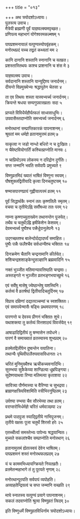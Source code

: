 +++
title = "०१३"

+++
अथ त्रयोदशोऽध्यायः।  
पुलस्त्य उवाच।  
मैत्रेयी ब्राह्मणी पूर्वं याज्ञवल्क्यमपृच्छत।  
प्रणिपत्य महाभागं योगेश्वरमकल्मषम् १

पापप्रशमनायालं यत्पुण्यस्योपवृंहकम्।  
मनोरथप्रदं यच्च तद्व्रतं कथ्यतां मम २

कानि दानानि शस्तानि स्नानानि च यतव्रत।  
प्रशस्तास्तिथयः काश्च प्राशनानि च शंस मे ३

याज्ञवल्क्य उवाच।  
सर्वदानानि शस्तानि यान्युद्दिश्य जनार्दनम्।  
दीयन्ते विप्रमुख्येभ्यः श्रद्धापूतेन चेतसा ४

ता एव तिथयः शस्ता यास्वभ्यर्च्य जनार्दनम्।  
क्रियन्ते श्रधया सम्यगुपवासव्रताः सदा ५

प्राप्यते विविधैर्यज्ञैर्यत्फलं साध्वसाधुभिः।  
उपवासैस्तदाप्नोति समभ्यर्च्य जनार्दनम् ६

मनोरथानां सम्प्राप्तिकारकं पापनाशनम्।  
श्रूयतां मम धर्मज्ञे व्रतानामुत्तमं व्रतम् ७

यत्कृत्वा न जडो नान्धो बधिरो न च दुःखितः।  
न चैवेष्टवियोगार्तिं कश्चित्प्राप्नोति मानवः ८

न चाप्रियोऽस्य लोकस्य न दरिद्रोन दुर्गतिः।  
सप्त जन्मानि भवति सर्वपापैः प्रमुच्यते ९

विष्णुव्रतमिदं ख्यातं भाषितं विष्णुना स्वयम्।  
पौषशुक्लद्वितीयादि कृत्वा दिनचतुष्टयम् १०

षण्मासपारणप्रायं गृह्णीयात्परमं व्रतम् ११

पूर्वं सिद्धार्थकैः स्नानं ततः कृष्णतिलैः स्मृतम्।  
वचया च तृतीयेऽह्नि सर्वौषध्या ततः परम् १२

नाम्ना कृष्णाच्युताख्येन तथानन्तेन पूजयेत्।  
तथैव च चतुर्थेऽह्नि हृषीकेशेन केशवम्।  
देवमभ्यर्च्य पुष्पैश्च पत्त्रैर्धूपानुलेपनैः १३

उद्गच्छतश्च बालेन्दोर्दद्यादर्घ्यं समाहितः।  
पुष्पैः पत्त्रैः फलैश्चैव सर्वधान्यैश्च भक्तितः १४

दिनक्रमेण चैतानि चन्द्रनामानि कीर्तयेत्।  
शशिचन्द्रशशाङ्केन्दुसञ्ज्ञानि ब्रह्मवादिनि १५

नक्तं भुञ्जीत मतिमान्यावत्तिष्ठति चन्द्रमाः।  
अस्तङ्गते न भुञ्जीत व्रतभङ्गभयाच्छुभे १६

एवं सर्वेषु मासेषु ज्येष्ठान्तेषु यशस्विनि।  
कर्तव्यं वै व्रतश्रेष्ठं द्वितीयादिचतुर्दिनम् १७

विप्राय दक्षिणां दद्यात्पञ्चम्यां च स्वशक्तितः।  
एवं समापयेन्मासैः षड्भिः प्रथमपारणम् १८

पारणन्ते च देवस्य प्रीणनं भक्तितः शुभे।  
यथाशक्त्या तु कर्तव्यं वित्तशाठ्यं विवर्जयेत् १९

आषाढादिद्वितीयं तु षण्मासेन तपोधने।  
पारणं वै समाख्यातं व्रतस्यास्य शुभप्रदम् २०

व्रतमेतद्दिलीपेन दुष्वन्तेन ययातिना।  
तथान्यैः पृथिवीपालैरुपवासविधानतः २१

चरितं मुनिमुख्यैश्च ऋचीकच्यवनादिभिः।  
सुरम्भया सुकैकेय्या शाण्डिल्या धूम्रपिङ्गया।  
सुदेष्णयाथवा रिण्या मतिमत्या कृताशया २२

सावित्र्या पौर्णमास्या च वैरिण्या च सुभद्रया।  
ब्राह्मणक्षत्रियविशामिति स्त्रीभिरनुष्ठितम् २३

उर्वश्या रम्भया चैव सौरभेय्या तथा व्रतम्।  
वराप्सरोभिर्धर्मज्ञे चरितं धर्मवाञ्छया २४

प्रथमे पादपूजा स्याद्द्वितीये नाभिपूजनम्।  
तृतीये वक्षसः पूजा चतुर्थे शिरसो हरेः २५

एतच्चीर्त्वा समस्तेभ्यः पापेभ्यः श्रद्धयान्वितः।  
मुच्यते सकलांश्चैव सम्प्राप्नोति मनोरथान् २६

व्रतानामुत्तमं ह्येतत्स्वयं देवेन भाषितम्।  
पापप्रशमनं शस्तं मनोरथफलप्रदम् २७

यं च काममभिध्यायन्क्रियते नियतव्रतैः।  
व्रतमेतन्महाभागे तं तु पूरयते नृणाम् २८

मनोरथान्पूरयति सर्वपापं व्यपोहति।  
अव्याहतेन्द्रियत्वं च सप्त जन्मानि यच्छति २९

माघे स्नातस्य यत्पुण्यं प्रयागे पापनाशनम्।  
सकलं तदवाप्नोति श्रुत्वा विष्णुव्रतं त्विदम् ३०

इति विष्णुधर्मे विष्णुव्रतविधिर्नाम त्रयोदशोऽध्यायः।  
